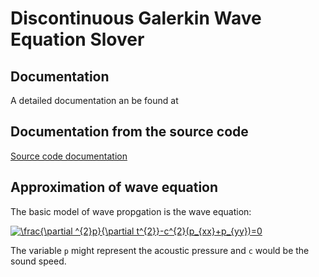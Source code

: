 # Discontinuous Galerkin Wave Equation Slover


## Documentation
A detailed documentation an be found at 

## Documentation from the source code
[Source code documentation]( https://shiqihe000.github.io/DG_wave_c/doxygen/html/index.html)

## Approximation of wave equation
The basic model of wave propgation is the wave equation:

<a href="https://www.codecogs.com/eqnedit.php?latex=\frac{\partial&space;^{2}p}{\partial&space;t^{2}}-c^{2}(p_{xx}&plus;p_{yy})=0" target="_blank"><img src="https://latex.codecogs.com/gif.latex?\frac{\partial&space;^{2}p}{\partial&space;t^{2}}-c^{2}(p_{xx}&plus;p_{yy})=0" title="\frac{\partial ^{2}p}{\partial t^{2}}-c^{2}(p_{xx}+p_{yy})=0" /></a>

The variable `p` might represent the acoustic pressure and `c` would be the sound speed. 
